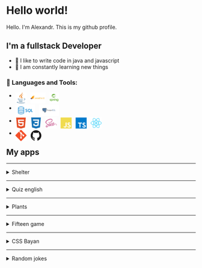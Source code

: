 # Hello world!

Hello. I'm Alexandr.
This is my github profile.

## I'm a fullstack Developer
- 💪 I like to write code in java and javascript
- 🥅 I am constantly learning new things

### 🧰 Languages and Tools:

- <p>
  <img align="left" alt="Java" height="30px" style="padding-right:10px;" src="./icons/java.png" />
  <img align="left" alt="Jakarta EE" height="30px" style="padding-right:10px;" src="./icons/jakarta.jpg" />
  <img align="left" alt="Spring" height="30px" style="padding-right:10px;" src="./icons/spring.png" />
</p>

- <p>
  <img align="left" alt="SQL" height="30px" style="padding-right:10px;" src="./icons/SQL.jpg" />
  <img align="left" alt="PostgreSQL" height="30px" style="padding-right:10px;" src="./icons/postgresql.png" />
</p>

- <p>
  <img align="left" alt="HTML" height="30px" style="padding-right:10px;" src="./icons/html.svg" />
  <img align="left" alt="CSS" height="30px" style="padding-right:10px;" src="./icons/css.svg" />
  <img align="left" alt="SASS/SCSS" height="30px" style="padding-right:10px;" src="./icons/sass.png" />
  <img align="left" alt="Javascript" height="30px" style="padding-right:10px;" src="./icons/javascript.svg" />
  <img align="left" alt="TypeScript" height="30px" style="padding-right:10px;" src="./icons/typescript.svg" />
  <img align="left" alt="React" height="30px" style="padding-right:10px;" src="./icons/react.svg" />
</p>

- <p>
  <img align="left" alt="Git" height="30px" style="padding-right:10px;" src="./icons/git.svg" />
  <img align="left" alt="Github" height="30px" style="padding-right:10px;" src="./icons/github.svg" />
</p>


## My apps

---

<details>
  <summary>Shelter</summary>

### Shelter

[Repository](https://github.com/AlexK547/shelter)

#### Technology:
- java
- jakarta
- PostgreSQL

</details>

---

<details>
  <summary>Quiz english</summary>

### Quiz english

[Repository](https://github.com/AlexK547/quiz-english)

#### Technology:
- java
- java Swing
- PostgreSQL

</details>

---

<details>
  <summary>Plants</summary>

### Plants

[Repository](https://github.com/AlexK547/plants-webpack)

[Deploy](https://alexk547.github.io/plants-webpack/dist/)

#### Technology:
- HTML
- SCSS
- JS
- BEM
- webpack

</details>

---

<details>
  <summary>Fifteen game</summary>

### Fifteen game

[Repository](https://github.com/AlexK547/fifteen-game)

[Deploy](https://alexk547.github.io/fifteen-game/dist/)

#### Technology:
- HTML
- SCSS
- JS
- BEM
- webpack

</details>

---

<details>
  <summary>CSS Bayan</summary>

### CSS Bayan

[Repository](https://github.com/AlexK547/cssBayan/tree/gh-pages/cssBayan)

[Deploy](https://alexk547.github.io/cssBayan/cssBayan/)

#### Technology:
- HTML
- CSS
- BEM

</details>

---

<details>
  <summary>Random jokes</summary>

### Random jokes

[Repository](https://github.com/AlexK547/random-jokes)

[Deploy](https://alexk547.github.io/random-jokes/)

#### Technology:
- HTML
- CSS
- JS

</details>